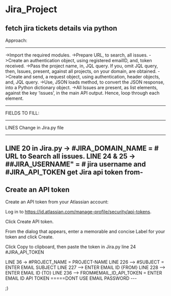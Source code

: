# Jira_Project
fetch jira tickets details via python
---------------------
Approach:
_____________________
->Import the required modules.
->Prepare URL, to search, all issues.
->Create an authentication object, using registered emailID, and, token received.
->Pass the project name, in, JQL query. If you, omit JQL query, then, Issues, present, against all projects, on your domain, are obtained.
->Create and send, a request object, using authentication, header objects, and, JQL query.
->Use, JSON loads method, to convert the JSON response, into a Python dictionary object.
->All Issues are present, as list elements, against the key ‘issues’, in the main API output. Hence, loop through each element.
______________________________________________________________________________________________________________

FIELDS TO FILL:
__________________
LINES Change in Jira.py file
****************************
LINE 20 in Jira.py -> #JIRA_DOMAIN_NAME = # URL to Search all issues.
LINE 24 & 25 -> ##JIRA_USERNAME" = # jira username and #JIRA_API_TOKEN 
get Jira api token from-
-----------------------
Create an API token
-----------------------
Create an API token from your Atlassian account:

Log in to https://id.atlassian.com/manage-profile/security/api-tokens.

Click Create API token.

From the dialog that appears, enter a memorable and concise Label for your token and click Create.

Click Copy to clipboard, then paste the token in Jira.py line 24 #JIRA_API_TOKEN


LINE 36 -> #PROJECT_NAME = PROJECT-NAME 
LINE  226 --> #SUBJECT = ENTER EMAIL SUBJECT
LINE 227 --> ENTER EMAIL ID {FROM}
LINE 228 --> ENTER EMAIL ID {TO}
LINE 236 --> FROM#EMAIL_ID_API_TOKEN = ENTER EMAIL ID API TOKEN 
=====DONT USE EMAIL PASSWORD ---

;)

